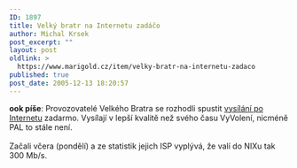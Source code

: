 ```yaml
---
ID: 1897
title: Velký bratr na Internetu zadáčo
author: Michal Krsek
post_excerpt: ""
layout: post
oldlink: >
  https://www.marigold.cz/item/velky-bratr-na-internetu-zadaco
published: true
post_date: 2005-12-13 18:20:57
---
```

<p><b>ook píše</b>: Provozovatelé Velkého Bratra se rozhodli spustit <a href="http://bigbrother.seznam.cz/bb/live/?q=2" >vysílání po Internetu</a> zadarmo. Vysílají v lepší kvalitě než svého času VyVolení, nicméně PAL to stále není.<br />
<br />
Začali včera (pondělí) a ze statistik jejich ISP vyplývá, že valí do NIXu tak 300 Mb/s.</p>
